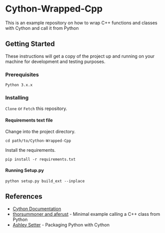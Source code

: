# Cython-Wrapped-Cpp
This is an example repository on how to wrap C++ functions and classes with Cython and call it from Python

## Getting Started ##
These instructions will get a copy of the project up and running on your machine for development and testing purposes.

### Prerequisites ###
`Python 3.x.x`

### Installing ###
`Clone` or `Fetch` this repository.

#### Requirements text file ####
Change into the project directory.
```
cd path/to/Cython-Wrapped-Cpp
```
Install the requirements.
```
pip install -r requirements.txt
```
#### Running Setup.py ####
```
python setup.py build_ext --inplace
```

## References ##
- <a href="http://docs.cython.org/en/latest/src/userguide/wrapping_CPlusPlus.html">Cython Documentation</a>
- <a href="https://gist.github.com/thorsummoner/e0b62f4e4b2d90292fc5b7493be93a25">thorsummoner and aferust</a> - Minimal example calling a C++ class from Python
- <a href="https://github.com/AshleySetter/HowToPackageCythonAndCppFuncs">Ashley Setter</a> - Packaging Python with Cython
